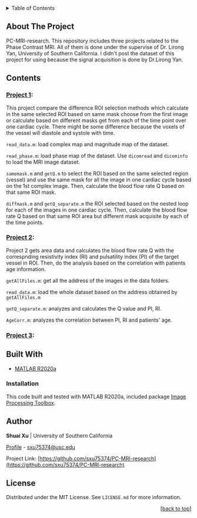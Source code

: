 <div id="top"></div>

<!-- TABLE OF CONTENTS -->
<details>
  <summary>Table of Contents</summary>
  <ol>
    <li>
      <a href="#about-the-project">About The Project</a>
    </li>
    <li>
      <a href="#contents">Contents</a>
      <ul>
        <li><a href="#project1">Project 1</a></li>
        <li><a href="#project2">Project 2</a></li>
        <li><a href="#project3">Project 3</a></li>
      </ul>
    </li>
    <li><a href="#built-with">Built With</a></li>
    <li><a href="#author">Author</a></li>
    <li><a href="#license">License</a></li>
  </ol>
</details>

## About The Project
PC-MRI-research. This repository includes three projects related to the Phase Contrast MRI. All of them is done under the supervise of Dr. Lirong Yan, University of Southern California. I didn't post the dataset of this project for using because the signal acquisition is done by Dr.Lirong Yan.

## Contents
### [Project 1](https://github.com/sxu75374/PC-MRI-research/tree/main/proj1): 
This project compare the difference ROI selection methods which calculate in the same selected ROI based on same mask choose from the first image or calculate based on different masks get from each of the time point over one cardiac cycle. There might be some difference because the voxels of the vessel will diastole and systole with time.

`read_data.m`: load complex map and magnitude map of the dataset. 

`read_phase.m`: load phase map of the dataset. Use `dicomread` and `dicominfo` to load the MRI image dataset.

`samemask.m` and `getQ.m` to select the ROI based on the same selected region (vessel) and use the same mask for all the image in one cardiac cycle based on the 1st complex image. Then, calculate the blood flow rate Q based on that same ROI mask. 

`diffmask.m` and `getQ_separate.m` the ROI selected based on the nested loop for each of the images in one cardiac cycle. Then, calculate the blood flow rate Q based on that same ROI area but different mask acquisite by each of the time points. 

### [Project 2](https://github.com/sxu75374/PC-MRI-research/tree/main/proj2):
Project 2 gets area data and calculates the blood flow rate Q with the correspnding resistivity index (RI) and pulsatility index (PI) of the target vessel in ROI. 
Then, do the analysis based on the correlation with patients age information.

`getAllFiles.m`: get all the address of the images in the data folders.

`read_data.m`: load the whole dataset based on the address obtained by `getAllFiles.m`

`getQ_separate.m`: analyzes and calculates the Q value and PI, RI.

`AgeCorr.m`: analyzes the correlation between PI, RI and patients' age.

### [Project 3](https://github.com/sxu75374/PC-MRI-research/tree/main/proj3):


## Built With
- [MATLAB R2020a](https://www.mathworks.com/products/matlab.html)

### Installation
This code built and tested with MATLAB R2020a, included package [Image Processing Toolbox](https://www.mathworks.com/products/image.html).

## Author

**Shuai Xu** | University of Southern California

[Profile](https://github.com/sxu75374) - <a href="mailto:sxu75374@usc.edu?subject=Nice to meet you!&body=Hi Shuai!">sxu75374@usc.edu</a>

Project Link: [https://github.com/sxu75374/PC-MRI-research](https://github.com/sxu75374/PC-MRI-research)

<!-- LICENSE -->
## License

Distributed under the MIT License. See `LICENSE.md` for more information.

<p align="right">[<a href="#top">back to top</a>]</p>
